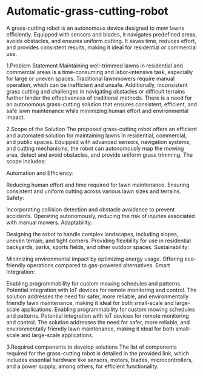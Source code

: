 # Automatic-grass-cutting-robot
A grass-cutting robot is an autonomous device designed to mow lawns efficiently. Equipped with sensors and blades, it navigates predefined areas, avoids obstacles, and ensures uniform cutting. It saves time, reduces effort, and provides consistent results, making it ideal for residential or commercial use.

1.Problem Statement
Maintaining well-trimmed lawns in residential and commercial areas is a time-consuming and labor-intensive task, especially for large or uneven spaces. Traditional lawnmowers require manual operation, which can be inefficient and unsafe. Additionally, inconsistent grass cutting and challenges in navigating obstacles or difficult terrains further hinder the effectiveness of traditional methods. There is a need for an autonomous grass-cutting solution that ensures consistent, efficient, and safe lawn maintenance while minimizing human effort and environmental impact.

2.Scope of the Solution
The proposed grass-cutting robot offers an efficient and automated solution for maintaining lawns in residential, commercial, and public spaces. Equipped with advanced sensors, navigation systems, and cutting mechanisms, the robot can autonomously map the mowing area, detect and avoid obstacles, and provide uniform grass trimming. The scope includes:

Automation and Efficiency:

Reducing human effort and time required for lawn maintenance.
Ensuring consistent and uniform cutting across various lawn sizes and terrains.
Safety:

Incorporating collision detection and obstacle avoidance to prevent accidents.
Operating autonomously, reducing the risk of injuries associated with manual mowers.
Adaptability:

Designing the robot to handle complex landscapes, including slopes, uneven terrain, and tight corners.
Providing flexibility for use in residential backyards, parks, sports fields, and other outdoor spaces.
Sustainability:

Minimizing environmental impact by optimizing energy usage.
Offering eco-friendly operations compared to gas-powered alternatives.
Smart Integration:

Enabling programmability for custom mowing schedules and patterns.
Potential integration with IoT devices for remote monitoring and control.
The solution addresses the need for safer, more reliable, and environmentally friendly lawn maintenance, making it ideal for both small-scale and large-scale applications.
Enabling programmability for custom mowing schedules and patterns.
Potential integration with IoT devices for remote monitoring and control.
The solution addresses the need for safer, more reliable, and environmentally friendly lawn maintenance, making it ideal for both small-scale and large-scale applications.

3.Required components to develop solutions
The list of components required for the grass-cutting robot is detailed in the provided link, which includes essential hardware like sensors, motors, blades, microcontrollers, and a power supply, among others, for efficient functionality.


